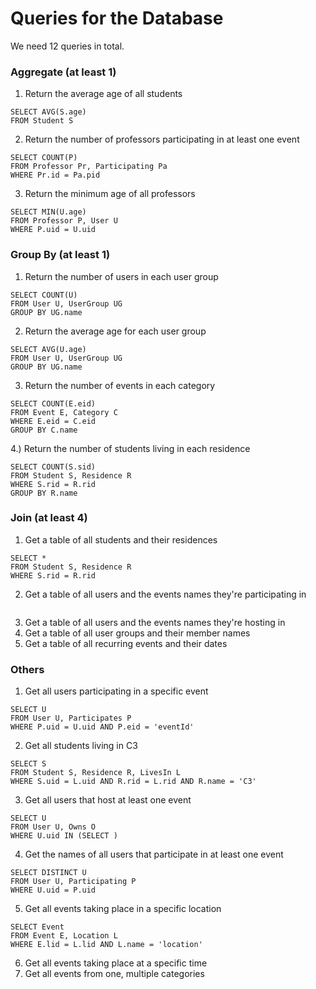 # Queries for the Database

We need 12 queries in total.

### Aggregate (at least 1)

1) Return the average age of all students

```
SELECT AVG(S.age)
FROM Student S
```

2) Return the number of professors participating in at least one event

```
SELECT COUNT(P)
FROM Professor Pr, Participating Pa
WHERE Pr.id = Pa.pid
```

3) Return the minimum age of all professors

```
SELECT MIN(U.age)
FROM Professor P, User U
WHERE P.uid = U.uid
```


### Group By (at least 1)
1) Return the number of users in each user group

```
SELECT COUNT(U)
FROM User U, UserGroup UG
GROUP BY UG.name
```

2) Return the average age for each user group

```
SELECT AVG(U.age)
FROM User U, UserGroup UG
GROUP BY UG.name
```

3) Return the number of events in each category

```
SELECT COUNT(E.eid)
FROM Event E, Category C
WHERE E.eid = C.eid
GROUP BY C.name
```

4.) Return the number of students living in each residence

```
SELECT COUNT(S.sid)
FROM Student S, Residence R
WHERE S.rid = R.rid 
GROUP BY R.name
```

### Join (at least 4)
1) Get a table of all students and their residences

```
SELECT *
FROM Student S, Residence R
WHERE S.rid = R.rid
```

2) Get a table of all users and the events names they're participating in

```

```

3) Get a table of all users and the events names they're hosting in
4) Get a table of all user groups and their member names
5) Get a table of all recurring events and their dates

### Others
1) Get all users participating in a specific event

```
SELECT U
FROM User U, Participates P
WHERE P.uid = U.uid AND P.eid = 'eventId'
```

2) Get all students living in C3

```
SELECT S
FROM Student S, Residence R, LivesIn L
WHERE S.uid = L.uid AND R.rid = L.rid AND R.name = 'C3'
```

3) Get all users that host at least one event

```
SELECT U
FROM User U, Owns O
WHERE U.uid IN (SELECT )
```

4) Get the names of all users that participate in at least one event

```
SELECT DISTINCT U
FROM User U, Participating P
WHERE U.uid = P.uid
```

5) Get all events taking place in a specific location

```
SELECT Event
FROM Event E, Location L
WHERE E.lid = L.lid AND L.name = 'location'
```

6) Get all events taking place at a specific time
7) Get all events from one, multiple categories
